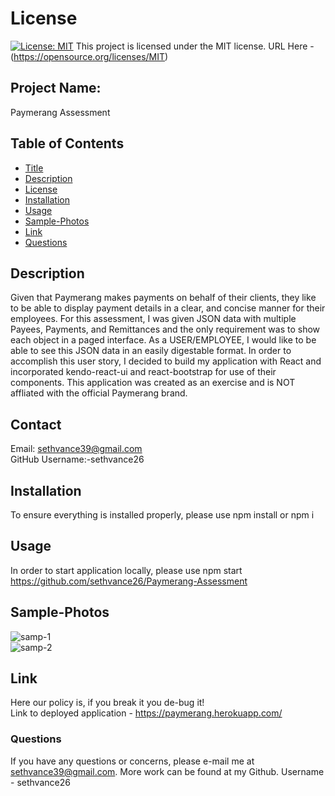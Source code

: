 

# License
[![License: MIT](https://img.shields.io/badge/License-MIT-yellow.svg)](https://opensource.org/licenses/MIT)
  This project is licensed under the MIT license. URL Here - (https://opensource.org/licenses/MIT)
## Project Name:
Paymerang Assessment

## Table of Contents
- [Title](#Project-Name)
- [Description](#Description)
- [License](#License)
- [Installation](#Installation)
- [Usage](#Usage)
- [Sample-Photos](#Sample-Photos)
- [Link](#Link)
- [Questions](#Questions)

## Description
Given that Paymerang makes payments on behalf of their clients, they like to be able to display payment details in a clear, and concise manner for their employees. For this assessment, I was given JSON data with multiple Payees, Payments, and Remittances and the only requirement was to show each object in a paged interface. As a USER/EMPLOYEE, I would like to be able to see this JSON data in an easily digestable format.  In order to accomplish this user story, I decided to build my application with React and incorporated kendo-react-ui and react-bootstrap for use of their components. This application was created as an exercise and is NOT affliated with the official Paymerang brand.

## Contact
Email: sethvance39@gmail.com
<br>
GitHub Username:-sethvance26


## Installation
To ensure everything is installed properly, please use npm install or npm i

## Usage
In order to start application locally, please use npm start
<br>
https://github.com/sethvance26/Paymerang-Assessment

## Sample-Photos
![samp-1](https://user-images.githubusercontent.com/76290048/128136598-8488e27d-6b12-4ea4-ba60-e7eac7b5e315.PNG)
<br>
![samp-2](https://user-images.githubusercontent.com/76290048/128137089-d22b821c-f9d4-4f63-9800-616f0e57e6d3.PNG)


## Link
Here our policy is, if you break it you de-bug it!
<br>
Link to deployed application - https://paymerang.herokuapp.com/

### Questions
If you have any questions or concerns, please e-mail me at sethvance39@gmail.com. More work can be found at my Github. Username -  sethvance26 
